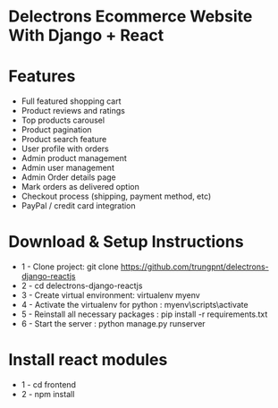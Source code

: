 # Delectrons Ecommerce Website With Django + React

# Features
* Full featured shopping cart
* Product reviews and ratings
* Top products carousel
* Product pagination
* Product search feature
* User profile with orders
* Admin product management
* Admin user management
* Admin Order details page
* Mark orders as delivered option
* Checkout process (shipping, payment method, etc)
* PayPal / credit card integration


# Download & Setup Instructions

* 1 - Clone project: git clone https://github.com/trungpnt/delectrons-django-reactjs
* 2 - cd delectrons-django-reactjs
* 3 - Create virtual environment: virtualenv myenv
* 4 - Activate the virtualenv for python : myenv\scripts\activate
* 5 - Reinstall all necessary packages : pip install -r requirements.txt
* 6 - Start the server : python manage.py runserver

# Install react modules
* 1 - cd frontend
* 2 - npm install

